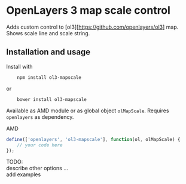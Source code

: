 # OpenLayers 3 map scale control

Adds custom control to [ol3][https://github.com/openlayers/ol3] map. Shows scale line and scale string.

## Installation and usage
Install with

```shell    
    npm install ol3-mapscale
```

or

```shell
    bower install ol3-mapscale
```    

Available as AMD module or as global object `olMapScale`. Requires `openlayers` as dependency.

AMD

```js
define(['openlayers', 'ol3-mapscale'], function(ol, olMapScale) {
    // your code here
});
```

TODO:   
describe other options ...  
add examples



